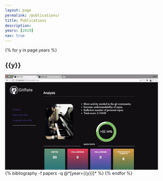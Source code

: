 ```yaml
---
layout: page
permalink: /publications/
title: Publications
description: 
years: [2019]
nav: true
---
```


<div class="publications">

{% for y in page.years %}
  <h2 class="year">{{y}}</h2>
  <img src="/assets/img/git_rate.gif" alt="project thumbnail">
  {% bibliography -f papers -q @*[year={{y}}]* %}
{% endfor %}

</div>
